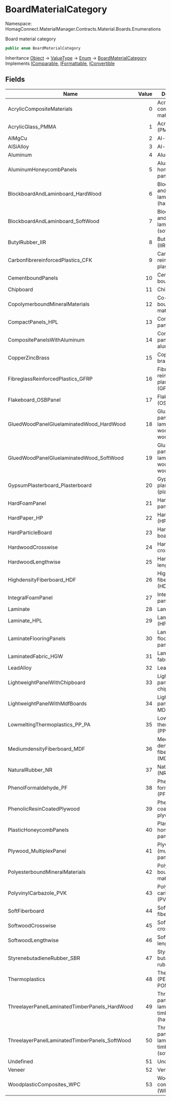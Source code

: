 # BoardMaterialCategory

Namespace: HomagConnect.MaterialManager.Contracts.Material.Boards.Enumerations

Board material category

```csharp
public enum BoardMaterialCategory
```

Inheritance [Object](https://docs.microsoft.com/en-us/dotnet/api/system.object) → [ValueType](https://docs.microsoft.com/en-us/dotnet/api/system.valuetype) → [Enum](https://docs.microsoft.com/en-us/dotnet/api/system.enum) → [BoardMaterialCategory](./homagconnect.materialmanager.contracts.material.boards.enumerations.boardmaterialcategory.md)<br>
Implements [IComparable](https://docs.microsoft.com/en-us/dotnet/api/system.icomparable), [IFormattable](https://docs.microsoft.com/en-us/dotnet/api/system.iformattable), [IConvertible](https://docs.microsoft.com/en-us/dotnet/api/system.iconvertible)

## Fields

| Name | Value | Description |
| --- | --: | --- |
| AcrylicCompositeMaterials | 0 | Acrylic composite materials. |
| AcrylicGlass_PMMA | 1 | Acrylic glass (PMMA). |
| AlMgCu | 2 | Al-MG-Cu. |
| AlSiAlloy | 3 | Al-Si alloy. |
| Aluminum | 4 | Aluminum. |
| AluminumHoneycombPanels | 5 | Aluminum honeycomb panels. |
| BlockboardAndLaminboard_HardWood | 6 | Blockboard and laminboard (hard wood). |
| BlockboardAndLaminboard_SoftWood | 7 | Blockboard and laminboard (soft wood). |
| ButylRubber_IIR | 8 | Butyl rubber (IIR). |
| CarbonfibrereinforcedPlastics_CFK | 9 | Carbon-fibre-reinforced plastics (CFK). |
| CementboundPanels | 10 | Cement-bound panels |
| Chipboard | 11 | Chipboard. |
| CopolymerboundMineralMaterials | 12 | Co-polymer-bound mineral materials. |
| CompactPanels_HPL | 13 | Compact panels (HPL). |
| CompositePanelsWithAluminum | 14 | Composite panels with aluminum. |
| CopperZincBrass | 15 | Copper, zinc, brass. |
| FibreglassReinforcedPlastics_GFRP | 16 | Fibreglass-reinforced plastics (GFRP). |
| Flakeboard_OSBPanel | 17 | Flakeboard (OSB panel). |
| GluedWoodPanelGluelaminatedWood_HardWood | 18 | Glued wood panel/glue-laminated wood (hard wood). |
| GluedWoodPanelGluelaminatedWood_SoftWood | 19 | Glued wood panel/glue-laminated wood (soft wood). |
| GypsumPlasterboard_Plasterboard | 20 | Gypsum plasterboard (plasterboard). |
| HardFoamPanel | 21 | Hard foam panel. |
| HardPaper_HP | 22 | Hard paper (HP). |
| HardParticleBoard | 23 | Hard particle board. |
| HardwoodCrosswise | 24 | Hardwood crosswise. |
| HardwoodLengthwise | 25 | Hardwood lengthwise. |
| HighdensityFiberboard_HDF | 26 | High-density fiberboard (HDF). |
| IntegralFoamPanel | 27 | Integral foam panel. |
| Laminate | 28 | Laminate. |
| Laminate_HPL | 29 | Laminate (HPL). |
| LaminateFlooringPanels | 30 | Laminate flooring panels. |
| LaminatedFabric_HGW | 31 | Laminated fabric (HGW). |
| LeadAlloy | 32 | Lead alloy. |
| LightweightPanelWithChipboard | 33 | Lightweight panel with chipboard. |
| LightweightPanelWithMdfBoards | 34 | Lightweight panel with MDF boards. |
| LowmeltingThermoplastics_PP_PA | 35 | Low-melting thermoplastics (PP, PA). |
| MediumdensityFiberboard_MDF | 36 | Medium-density fiberboard (MDF). |
| NaturalRubber_NR | 37 | Natural rubber (NR). |
| PhenolFormaldehyde_PF | 38 | Phenol formaldehyde (PF). |
| PhenolicResinCoatedPlywood | 39 | Phenolic resin coated plywood. |
| PlasticHoneycombPanels | 40 | Plastic honeycomb panels. |
| Plywood_MultiplexPanel | 41 | Plywood (multiplex panel). |
| PolyesterboundMineralMaterials | 42 | Polyester-bound mineral materials. |
| PolyvinylCarbazole_PVK | 43 | Polyvinyl carbazole (PVK). |
| SoftFiberboard | 44 | Soft fiberboard. |
| SoftwoodCrosswise | 45 | Softwood crosswise. |
| SoftwoodLengthwise | 46 | Softwood lengthwise. |
| StyrenebutadieneRubber_SBR | 47 | Styrene-butadiene rubber (SBR). |
| Thermoplastics | 48 | Thermoplastics (PE, PVC, ABS, POM, PS). |
| ThreelayerPanelLaminatedTimberPanels_HardWood | 49 | Three-layer panel, laminated timber panels (hard wood). |
| ThreelayerPanelLaminatedTimberPanels_SoftWood | 50 | Three-layer panel, laminated timber panels (soft wood). |
| Undefined | 51 | Undefined. |
| Veneer | 52 | Veneer. |
| WoodplasticComposites_WPC | 53 | Wood-plastic composites (WPC). |
